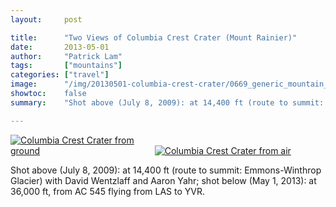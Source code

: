 ```yaml
---
layout:     post

title:      "Two Views of Columbia Crest Crater (Mount Rainier)"
date:       2013-05-01
author:     "Patrick Lam"
tags:       ["mountains"]
categories: ["travel"]
image:      "/img/20130501-columbia-crest-crater/0669_generic_mountain_scenery_header.jpg"
showtoc:    false
summary:    "Shot above (July 8, 2009): at 14,400 ft (route to summit: Emmons-Winthrop Glacier) with David Wentzlaff and Aaron Yahr; shot below (May 1, 2013): at 36,000 ft, from AC 545 flying from LAS to YVR."

---
```


<style type="text/css">
img.normal { height: auto; max-width: 45%; }
@media (min-width: 1200px) {
  img.normal {
    width: 1200px;
    margin: 0 auto;
  }
  img.expanded {
    margin-left: calc(-60vw / 2 + 1200px / 2);
    margin-right: calc(-20vw / 2 + 1200px / 2);
    max-width: 1200%;
  }
}

</style>

<!-- http://livven.me/2012/04/27/how-to-enlarge-images-on-click-using-css-and-javascript/ -->
<script type="text/javascript">
$(document).ready(function() {
        var imageLinks = $('a[href$=".png"], a[href$=".jpg"], a[href$=".gif"], a[href$=".bmp"]');
        if (imageLinks.children('img').length) {
            imageLinks.children('img').each(function() {
                var currentTitle = $(this).attr('title');
                $(this).attr('title', currentTitle + ' (click to enlarge image)');
            });
            imageLinks.click(function(e) {
                e.preventDefault();
                $(this).children('img').toggleClass('expanded');
            });
        }
    });
</script>

<div>
<a href="/img/20130501-columbia-crest-crater/2658_columbia_crest_crater.jpg"><img title="Columbia Crest Crater from ground" class="normal" src="/img/20130501-columbia-crest-crater/2658_columbia_crest_crater.jpg" /></a> <a href="/img/20130501-columbia-crest-crater/2070_aerial_ccc.jpg"><img title="Columbia Crest Crater from air" class="normal" src="/img/20130501-columbia-crest-crater/2070_aerial_ccc.jpg" /></a>
</div>

Shot above (July 8, 2009): at 14,400 ft (route to summit: Emmons-Winthrop Glacier) with David Wentzlaff and Aaron Yahr; shot below (May 1, 2013): at 36,000 ft, from AC 545 flying from LAS to YVR.

